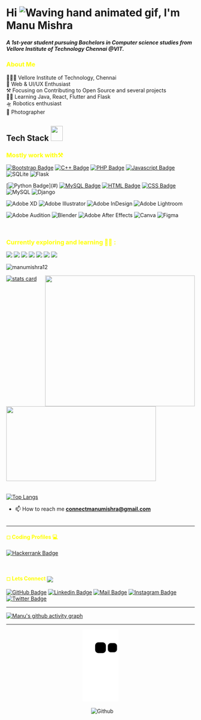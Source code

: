 <!-- 
README FILE GITHUB
 -->
 
<!-- My Template Image  -->

<!-- ![MastHead](https://github.com/manumishra12/manumishra12/blob/main/Intro.jpg) -->

<h1>Hi <img src="https://raw.githubusercontent.com/nixin72/nixin72/master/wave.gif" 
         alt="Waving hand animated gif"
         height="45"
         width="45" />, I'm Manu Mishra</h1>
<h5 >
 
 
<!--About Me -->
A 1st-year student pursuing Bachelors in Computer science studies from Vellore Institute of Technology Chennai @VIT.
</h5>

<h3 style="color:yellow;" >About Me</h3>  
 <div>
👨🏻‍🎓 Vellore Institute of Technology, Chennai
<br>🤖 Web & UI/UX Enthusiast
<br>⚒️ Focusing on Contributing to Open Source and several projects
<br>👨‍💻 Learning Java, React, Flutter and Flask
<br>🛸 Robotics enthusiast
<br>📸 Photographer
</div>



<!--My Skills and Current Learning Badges  -->
<h2> Tech Stack <img src = "https://media2.giphy.com/media/QssGEmpkyEOhBCb7e1/giphy.gif?cid=ecf05e47a0n3gi1bfqntqmob8g9aid1oyj2wr3ds3mg700bl&rid=giphy.gif" width = 32px; height=40px> </h2> 

<h3 style="color:yellow;margin-bottom: 15px;" >Mostly work with⚒️</h3> 
<div>

[![Bootstrap Badge](https://img.shields.io/badge/Bootstrap-563D7C?style=for-the-badge&logo=bootstrap&logoColor=white)](#)  [![C++ Badge](https://img.shields.io/badge/C%2B%2B-00599C?style=for-the-badge&logo=c%2B%2B&logoColor=white)](#)  [![PHP Badge](https://img.shields.io/badge/PHP-6d4dff?style=for-the-badge&logo=php&logoColor=white)](#)  [![Javascript Badge](https://img.shields.io/badge/Javascript-facf43?style=for-the-badge&logo=javascript&logoColor=white)](#) ![SQLite](https://img.shields.io/badge/sqlite-%2307405e.svg?style=for-the-badge&logo=sqlite&logoColor=white)  ![Flask](https://img.shields.io/badge/flask-%23000.svg?style=for-the-badge&logo=flask&logoColor=white)
 
[![Python Badge](https://img.shields.io/badge/PYTHON-yellow?style=for-the-badge&logo=python&logoColor=white")](#) [![MySQL Badge](https://img.shields.io/badge/MySQL-ff7926?style=for-the-badge&logo=mysql&logoColor=white)](#) [![HTML Badge](https://img.shields.io/badge/HTML5-E34F26?style=for-the-badge&logo=html5&logoColor=white)](#)  [![CSS Badge](https://img.shields.io/badge/CSS-239120?&style=for-the-badge&logo=css3&logoColor=white)](#) ![MySQL](https://img.shields.io/badge/mysql-%2300f.svg?style=for-the-badge&logo=mysql&logoColor=white)  ![Django](https://img.shields.io/badge/django-%23092E20.svg?style=for-the-badge&logo=django&logoColor=white)   
  

<!--  Badges -->
<p align="center"> 

<!-- <a href="https://www.adobe.com/products/xd.html" target="_blank" rel="noreferrer"> <img src="https://cdn.worldvectorlogo.com/logos/adobe-xd.svg" alt="xd" width="40" height="40"/> </a>  <a href="https://www.photoshop.com/en" target="_blank" rel="noreferrer"> <img src="https://raw.githubusercontent.com/devicons/devicon/master/icons/photoshop/photoshop-line.svg" alt="photoshop" width="40" height="40"/> </a> <a href="https://www.adobe.com/in/products/illustrator.html" target="_blank" rel="noreferrer"> <img src="https://www.vectorlogo.zone/logos/adobe_illustrator/adobe_illustrator-icon.svg" alt="illustrator" width="40" height="40"/> </a> <a href="https://www.figma.com/" target="_blank" rel="noreferrer"> <img src="https://www.vectorlogo.zone/logos/figma/figma-icon.svg" alt="figma" width="40" height="40"/> </a> -->
 
![Adobe XD](https://img.shields.io/badge/Adobe%20XD-470137?style=for-the-badge&logo=Adobe%20XD&logoColor=#FF61F6) ![Adobe Illustrator](https://img.shields.io/badge/adobe%20illustrator-%23FF9A00.svg?style=for-the-badge&logo=adobe%20illustrator&logoColor=white)  ![Adobe InDesign](https://img.shields.io/badge/Adobe%20InDesign-49021F?style=for-the-badge&logo=adobeindesign&logoColor=white) ![Adobe Lightroom](https://img.shields.io/badge/Adobe%20Lightroom-31A8FF.svg?style=for-the-badge&logo=Adobe%20Lightroom&logoColor=white) 
 
![Adobe Audition](https://img.shields.io/badge/Adobe%20Audition-9999FF.svg?style=for-the-badge&logo=Adobe%20Audition&logoColor=white) ![Blender](https://img.shields.io/badge/blender-%23F5792A.svg?style=for-the-badge&logo=blender&logoColor=white)  ![Adobe After Effects](https://img.shields.io/badge/Adobe%20After%20Effects-9999FF.svg?style=for-the-badge&logo=Adobe%20After%20Effects&logoColor=white) ![Canva](https://img.shields.io/badge/Canva-%2300C4CC.svg?style=for-the-badge&logo=Canva&logoColor=white) ![Figma](https://img.shields.io/badge/figma-%23F24E1E.svg?style=for-the-badge&logo=figma&logoColor=white) 
 
</p> 
 
 <br>
 
</div>
<h3 style="color:yellow;margin-bottom: 15px;"  >Currently exploring and learning 👨‍💻 :</h3>  
<p>
<img src="https://img.shields.io/badge/Flutter-2dbfe3?style=for-the-badge&logo=flutter&logoColor=white">
<img src="https://img.shields.io/badge/React-2d73e3?style=for-the-badge&logo=react&logoColor=white">
<img src="https://img.shields.io/badge/Firebase-FFCB2B?style=for-the-badge&logo=firebase&logoColor=white">
<img src="https://img.shields.io/badge/Java-b0331a?style=for-the-badge&logo=java&logoColor=white">
<img src="https://img.shields.io/badge/Node%20Js-398726?style=for-the-badge&logo=node-dot-js&logoColor=white">
<img src="https://img.shields.io/badge/Sketch-FFB387?style=for-the-badge&logo=sketch&logoColor=black">
<img src="https://img.shields.io/badge/FastAPI-005571?style=for-the-badge&logo=fastapi">
 
 <!-- <img src="https://img.shields.io/badge/AdobeXD-b0331a?style=for-the-badge&logo=AdobeXD&logoColor=white"> -->
<!-- ![Sketch](https://img.shields.io/badge/Sketch-FFB387?style=for-the-badge&logo=sketch&logoColor=black) 
![FastAPI](https://img.shields.io/badge/FastAPI-005571?style=for-the-badge&logo=fastapi) -->

</p>


<!-- <a href="https://www.mathworks.com/" target="_blank" rel="noreferrer"> <img src="https://upload.wikimedia.org/wikipedia/commons/2/21/Matlab_Logo.png" alt="matlab" width="40" height="40"/> </a>  -->
 

<!-- EXTRA BADGES -->
<!-- <a href="https://www.python.org" target="_blank" rel="noreferrer"> <img src="https://raw.githubusercontent.com/devicons/devicon/master/icons/python/python-original.svg" alt="python" width="40" height="40"/> </a> 
 
<a href="https://www.w3schools.com/cpp/" target="_blank" rel="noreferrer"> <img src="https://raw.githubusercontent.com/devicons/devicon/master/icons/cplusplus/cplusplus-original.svg" alt="cplusplus" width="40" height="40"/> </a> 
 
<a href="https://www.w3schools.com/css/" target="_blank" rel="noreferrer"> <img src="https://raw.githubusercontent.com/devicons/devicon/master/icons/css3/css3-original-wordmark.svg" alt="css3" width="40" height="40"/> </a>
 
<a href="https://www.w3.org/html/" target="_blank" rel="noreferrer"> <img src="https://raw.githubusercontent.com/devicons/devicon/master/icons/html5/html5-original-wordmark.svg" alt="html5" width="40" height="40"/> </a>   -->
 
 
 
 
 
<p align="left"> <img src="https://komarev.com/ghpvc/?username=manumishra12&label=Profile%20views&color=0e75b6&style=flat" alt="manumishra12" /></p>

<p>
<!-- <img align="right" height="350" width="400" src="https://cdn.dribbble.com/users/2238041/screenshots/4763918/working.gif" /> </a> -->

<img align="right" height="350" width="400" src="https://cdn.dribbble.com/users/416610/screenshots/4801105/media/be031f8d02ca8cc404d44be54ee2c493.gif" /> </a>


<a align= "center" href="https://github.com/manumishra12">
<img alt= "stats card" height="200px" width="400" src="https://github-readme-streak-stats.herokuapp.com/?user=manumishra12&theme=radical">
<br>

<img height="200px" width="400" src="https://github-readme-stats.vercel.app/api?username=manumishra12&count_private=true&theme=radical&show_icons=true" />
<br>
<br>

[![Top Langs](https://github-readme-stats.vercel.app/api/top-langs/?username=manumishra12&layout=compact&theme=radical&show_icons=true)](https://github.com/manumishra12/github-readme-stats)

</p>
<!-- <p align="left"> <a href="https://twitter.com/ishikakesarwan4" target="blank"><img src="https://img.shields.io/twitter/follow/ishikakesarwan4?logo=twitter&style=for-the-badge" alt="ishikakesarwan4" /></a> </p> -->


<!-- Mail ID Links  -->
- 📫 How to reach me **connectmanumishra@gmail.com**
<br><br>
<hr>
</p>


<!-- Social Media Handel Links  -->
<h4  style="color:yellow;margin-bottom: 20px;" >◻ Coding Profiles 💻</h4>  
<div >
 
[![Hackerrank Badge](https://img.shields.io/badge/HackerRank-2EC866?style=flat&logo=HackerRank&logoColor=white)](https://www.hackerrank.com/Manu_Mishra)
</p>
<br>

<h4 style="color:yellow;margin-bottom: 20px;" >◻ Lets Connect <img src="https://github.com/hariketsheth/hariketsheth/blob/main/img/handshake.gif" height="25px" style="margin-bottom: -5px;">  </h4>
<div>

[![GitHub Badge](https://img.shields.io/badge/-GitHub-black?style=flat&labelColor=white&logo=github&logoColor=black)](https://github.com/manumishra12)    [![Linkedin Badge](https://img.shields.io/badge/-Linkedin-0e76a8?style=flat&labelColor=white&logo=linkedin&logoColor=0e76a8)](https://www.linkedin.com/in/manu-mishra-688487211/)       [![Mail Badge](https://img.shields.io/badge/-Gmail-c0392b?style=flat&labelColor=white&logo=gmail&logoColor=c0392b)](mailto:connectmanumishra@gmail.com)           [![Instagram Badge](https://img.shields.io/badge/-Instagram-e84393?style=flat&labelColor=white&logo=instagram&logoColor=e84393)](https://www.instagram.com/_mishramanu_/)     [![Twitter Badge](https://img.shields.io/badge/-Twitter-1ca0f1?style=flat&labelColor=white&logo=twitter&logoColor=1ca0f1&link=https://twitter.com/)](https://twitter.com/ManuMis69128338)

<!-- [![Facebook Badge](https://img.shields.io/badge/-Facebook-blue?style=flat&labelColor=white&logo=facebook&logoColor=blue)](https://www.facebook.com/HariketAcoustics) -->

</p>



<!-- CODE EAT SLEEP REPEAT Gify -->
<!--  <h2><img src = "https://media0.giphy.com/media/KDDpcKigbfFpnejZs6/giphy.gif?cid=ecf05e47oy6f4zjs8g1qoiystc56cu7r9tb8a1fe76e05oty&rid=giphy.gif" width = 100px></h2> -->
<hr>



<!-- Contribution Tracking Chart -->
<!--[![Manu's github activity graph](https://activity-graph.herokuapp.com/graph?username=manumishra12&theme=react-dark)](https://github.com/manumishra12/github-readme-activity-graph)-->


[![Manu's github activity graph](https://activity-graph.herokuapp.com/graph?username=manumishra12&theme=github)](https://github.com/manumishra12/github-readme-activity-graph)
<hr>

<!-- SNAKE GRID -->
<p align="center">
  <img src="https://github.com/manumishra12/manumishra12/blob/output/github-contribution-grid-snake.svg" alt="snake"></center>
</p>

<!-- Github  Cat Climbing -->
<img width="55%" align="right" alt="Github" src="https://raw.githubusercontent.com/onimur/.github/master/.resources/git-header.svg" />




















<!-- OTHER STUFF COMMENTED -->
<!-- #Connect social media -->
<!-- <h3 align="center">Connect with me:</h3>
<p align="center"> -->

<!-- <a href="https://www.linkedin.com/in/ishika-kesarwani-3b32811a6/" target="blank"><img align="center" src="https://img.icons8.com/cute-clipart/64/000000/linkedin.png" alt="ishika kesarwani" height="50" width="50" /></a>&nbsp;&nbsp;&nbsp;&nbsp; -->

<!-- <a href="https://www.instagram.com/_mishramanu_/" target="blank"><img align="center" src="https://img.icons8.com/cute-clipart/64/000000/instagram-new.png" alt="_mishramanu_" height="50" width="50" /></a>
</p>
<hr> -->

<!-- #Snake contribution -->
<!-- <p align="center">
  <img src="https://github.com/manumishra12/manumishra12/raw/output/github-contribution-grid-snake.svg" alt="snake"></center>
</p> -->


<!-- Skills Panel -->

<!-- <h2> Skills <img src = "https://media2.giphy.com/media/QssGEmpkyEOhBCb7e1/giphy.gif?cid=ecf05e47a0n3gi1bfqntqmob8g9aid1oyj2wr3ds3mg700bl&rid=giphy.gif" width = 32px> </h2>

<a href= https://github.com/manumishra12?tab=repositories&q=&type=&language=python&sort= > <img width ='32px' src ='https://raw.githubusercontent.com/manumishra12/githubAboutMeGenerator/main/icons/python.svg'> </a>

<a href= https://github.com/manumishra12?tab=repositories&q=&type=&language=reactjs&sort= > <img width ='32px' src ='https://raw.githubusercontent.com/manumishra12/githubAboutMeGenerator/main/icons/reactjs.svg'> </a>

<a href= https://github.com/manumishra12?tab=repositories&q=&type=&language=javascript&sort= > <img width ='32px' src ='https://raw.githubusercontent.com/manumishra12/githubAboutMeGenerator/main/icons/javascript.svg'> </a>



<a href= https://github.com/manumishra12?tab=repositories&q=&type=&language=c&sort= > <img width ='32px' src ='https://raw.githubusercontent.com/manumishra12/githubAboutMeGenerator/main/icons/c.svg'> </a>

<a href= https://github.com/manumishra12?tab=repositories&q=&type=&language=cpp&sort= > <img width ='32px' src ='https://raw.githubusercontent.com/manumishra12/githubAboutMeGenerator/main/icons/cpp.svg'> </a> -->

<!-- <a href= https://github.com/manumishra12?tab=repositories&q=&type=&language=scikit&sort= > <img width ='32px' src ='https://raw.githubusercontent.com/rahulbanerjee26/githubAboutMeGenerator/main/icons/scikit.svg'> </a> -->

<!-- <a href= https://github.com/manumishra12?tab=repositories&q=&type=&language=sqlite&sort= > <img width ='32px' src ='https://raw.githubusercontent.com/rahulbanerjee26/githubAboutMeGenerator/main/icons/sqlite.svg'> </a> -->

<!-- <a href= https://github.com/manumishra12?tab=repositories&q=&type=&language=pytorch&sort= > <img width ='32px' src ='https://raw.githubusercontent.com/rahulbanerjee26/githubAboutMeGenerator/main/icons/pytorch.svg'> </a> -->







<!--/////////////////////////////////////////////////////////////////////////////////////////////////////////////////////////////////////////////////  -->
<!--
**manumishra12/manumishra12** is a ✨ _special_ ✨ repository because its `README.md` (this file) appears on your GitHub profile.

Here are some ideas to get you started:

- 🔭 I’m currently working on ...
- 🌱 I’m currently learning ...
- 👯 I’m looking to collaborate on ...
- 🤔 I’m looking for help with ...
- 💬 Ask me about ...
- 📫 How to reach me: ...
- 😄 Pronouns: ...
- ⚡ Fun fact: ...
-->
